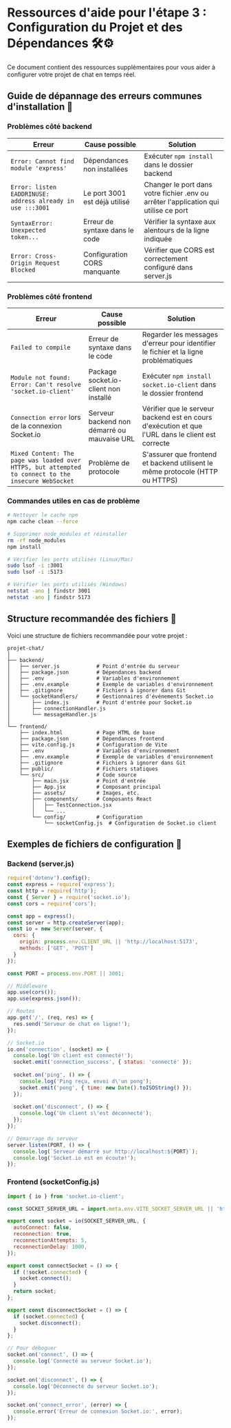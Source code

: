 # Ressources d'aide pour l'étape 3 : Configuration du Projet et des Dépendances 🛠️⚙️

Ce document contient des ressources supplémentaires pour vous aider à configurer votre projet de chat en temps réel.

## Guide de dépannage des erreurs communes d'installation 🚨

### Problèmes côté backend

| Erreur | Cause possible | Solution |
|--------|---------------|----------|
| `Error: Cannot find module 'express'` | Dépendances non installées | Exécuter `npm install` dans le dossier backend |
| `Error: listen EADDRINUSE: address already in use :::3001` | Le port 3001 est déjà utilisé | Changer le port dans votre fichier .env ou arrêter l'application qui utilise ce port |
| `SyntaxError: Unexpected token...` | Erreur de syntaxe dans le code | Vérifier la syntaxe aux alentours de la ligne indiquée |
| `Error: Cross-Origin Request Blocked` | Configuration CORS manquante | Vérifier que CORS est correctement configuré dans server.js |

### Problèmes côté frontend

| Erreur | Cause possible | Solution |
|--------|---------------|----------|
| `Failed to compile` | Erreur de syntaxe dans le code | Regarder les messages d'erreur pour identifier le fichier et la ligne problématiques |
| `Module not found: Error: Can't resolve 'socket.io-client'` | Package socket.io-client non installé | Exécuter `npm install socket.io-client` dans le dossier frontend |
| `Connection error` lors de la connexion Socket.io | Serveur backend non démarré ou mauvaise URL | Vérifier que le serveur backend est en cours d'exécution et que l'URL dans le client est correcte |
| `Mixed Content: The page was loaded over HTTPS, but attempted to connect to the insecure WebSocket` | Problème de protocole | S'assurer que frontend et backend utilisent le même protocole (HTTP ou HTTPS) |

### Commandes utiles en cas de problème

```bash
# Nettoyer le cache npm
npm cache clean --force

# Supprimer node_modules et réinstaller
rm -rf node_modules
npm install

# Vérifier les ports utilisés (Linux/Mac)
sudo lsof -i :3001
sudo lsof -i :5173

# Vérifier les ports utilisés (Windows)
netstat -ano | findstr 3001
netstat -ano | findstr 5173
```

## Structure recommandée des fichiers 📁

Voici une structure de fichiers recommandée pour votre projet :

```
projet-chat/
│
├── backend/
│   ├── server.js            # Point d'entrée du serveur
│   ├── package.json         # Dépendances backend
│   ├── .env                 # Variables d'environnement
│   ├── .env.example         # Exemple de variables d'environnement
│   ├── .gitignore           # Fichiers à ignorer dans Git
│   └── socketHandlers/      # Gestionnaires d'événements Socket.io
│       ├── index.js         # Point d'entrée pour Socket.io
│       ├── connectionHandler.js
│       └── messageHandler.js
│
└── frontend/
    ├── index.html           # Page HTML de base
    ├── package.json         # Dépendances frontend
    ├── vite.config.js       # Configuration de Vite
    ├── .env                 # Variables d'environnement
    ├── .env.example         # Exemple de variables d'environnement
    ├── .gitignore           # Fichiers à ignorer dans Git
    ├── public/              # Fichiers statiques
    └── src/                 # Code source
        ├── main.jsx         # Point d'entrée
        ├── App.jsx          # Composant principal
        ├── assets/          # Images, etc.
        ├── components/      # Composants React
        │   ├── TestConnection.jsx
        │   └── ...
        └── config/          # Configuration
            └── socketConfig.js  # Configuration de Socket.io client
```

## Exemples de fichiers de configuration 📄

### Backend (server.js)

```javascript
require('dotenv').config();
const express = require('express');
const http = require('http');
const { Server } = require('socket.io');
const cors = require('cors');

const app = express();
const server = http.createServer(app);
const io = new Server(server, {
  cors: {
    origin: process.env.CLIENT_URL || 'http://localhost:5173',
    methods: ['GET', 'POST']
  }
});

const PORT = process.env.PORT || 3001;

// Middleware
app.use(cors());
app.use(express.json());

// Routes
app.get('/', (req, res) => {
  res.send('Serveur de chat en ligne!');
});

// Socket.io
io.on('connection', (socket) => {
  console.log('Un client est connecté!');
  socket.emit('connection_success', { status: 'connecté' });
  
  socket.on('ping', () => {
    console.log('Ping reçu, envoi d\'un pong');
    socket.emit('pong', { time: new Date().toISOString() });
  });
  
  socket.on('disconnect', () => {
    console.log('Un client s\'est déconnecté');
  });
});

// Démarrage du serveur
server.listen(PORT, () => {
  console.log(`Serveur démarré sur http://localhost:${PORT}`);
  console.log('Socket.io est en écoute!');
});
```

### Frontend (socketConfig.js)

```javascript
import { io } from 'socket.io-client';

const SOCKET_SERVER_URL = import.meta.env.VITE_SOCKET_SERVER_URL || 'http://localhost:3001';

export const socket = io(SOCKET_SERVER_URL, {
  autoConnect: false,
  reconnection: true,
  reconnectionAttempts: 5,
  reconnectionDelay: 1000,
});

export const connectSocket = () => {
  if (!socket.connected) {
    socket.connect();
  }
  return socket;
};

export const disconnectSocket = () => {
  if (socket.connected) {
    socket.disconnect();
  }
};

// Pour déboguer
socket.on('connect', () => {
  console.log('Connecté au serveur Socket.io');
});

socket.on('disconnect', () => {
  console.log('Déconnecté du serveur Socket.io');
});

socket.on('connect_error', (error) => {
  console.error('Erreur de connexion Socket.io:', error);
});
``` 